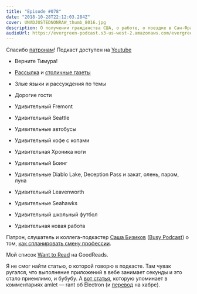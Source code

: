 ```yaml
---
title: "Episode #078"
date: "2018-10-28T22:12:03.284Z"
cover: UNADJUSTEDNONRAW_thumb_8016.jpg
description: О получении гражданства США, о работе, о поездке в Сан-Франциско, и о музыке.
audioUrl: https://evergreen-podcast.s3-us-west-2.amazonaws.com/evergreen078.mp3
---
```


Спасибо [патронам](https://patreon.com/podtema)!
Подкаст доступен на [Youtube](https://www.youtube.com/c/EvergreenPodcast)

- Верните Тимура!
- [Рассылка](https://letter.rosnovsky.us/) и [столичные газеты](https://www.the-village.ru/village/people/zakladka/329503-12-email-newsletter)
- Злые языки и рассуждения по темы

- Дорогие гости
- Удивительный Fremont
- Удивительный Seattle
- Удивительные автобусы
- Удивительный кофе с копами
- Удивительная Хроника ноги
- Удивительный Боинг
- Удивительные Diablo Lake, Deception Pass и закат, олень, паром, луна
- Удивительный Leavenworth
- Удивительные Seahawks

- Удивительный школьный футбол
- Удивительная новая работа

Патрон, слушатель и коллега-подкастер [Саша Бизиков](https://bizikov.ru/) ([Busy Podcast](https://bizikov.ru/podcast/busypodcast/)) о том, [как спланировать смену профессии](https://bizikov.ru/posts/plan/).

Мой список [Want to Read](https://www.goodreads.com/review/list/4342973-artem?shelf=to-read) на GoodReads.

Я не смог найти статью, о которой говорю в подкасте. Там чувак ругался, что выполнение приложений в вебе занимает секунды и это  стало приемлимо, и бубубу. А [вот статья](https://josephg.com/blog/electron-is-flash-for-the-desktop/), которую упоминает в комментариях amlet — rant об Electron (и [перевод](https://habr.com/post/427211/) на хабре).
